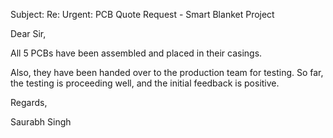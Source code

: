 Subject: Re: Urgent: PCB Quote Request - Smart Blanket Project

Dear Sir,

All 5 PCBs have been assembled and placed in their casings.

Also, they have been handed over to the production team for testing. So far, the testing is proceeding well, and the initial feedback is positive.

Regards,

Saurabh Singh